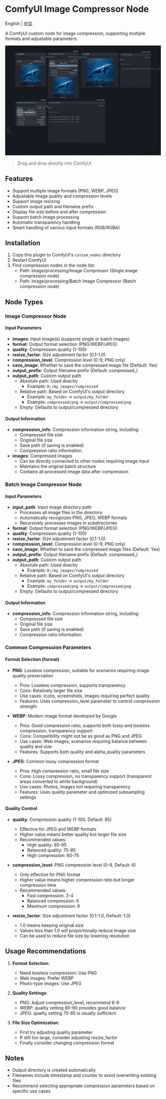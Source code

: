 # ComfyUI Image Compressor Node

English | [中文](README.md)

A ComfyUI custom node for image compression, supporting multiple formats and adjustable parameters.

![image](workflow.png)

> Drag and drop directly into ComfyUI

## Features

- Support multiple image formats (PNG, WEBP, JPEG)
- Adjustable image quality and compression levels
- Support image resizing
- Custom output path and filename prefix
- Display file size before and after compression
- Support batch image processing
- Automatic transparency handling
- Smart handling of various input formats (RGB/RGBA)

## Installation

1. Copy this plugin to ComfyUI's `custom_nodes` directory
2. Restart ComfyUI
3. Find compression nodes in the node list:
   - Path: image/processing/Image Compressor (Single image compression node)
   - Path: image/processing/Batch Image Compressor (Batch compression node)

## Node Types

### Image Compressor Node

#### Input Parameters
- **images**: Input image(s) (supports single or batch images)
- **format**: Output format selection (PNG/WEBP/JPEG)
- **quality**: Compression quality (1-100)
- **resize_factor**: Size adjustment factor (0.1-1.0)
- **compression_level**: Compression level (0-9, PNG only)
- **save_image**: Whether to save the compressed image file (Default: Yes)
- **output_prefix**: Output filename prefix (Default: compressed_)
- **output_path**: Custom output path
  - Absolute path: Used directly
    - Example: `D:/my_images/compressed`
  - Relative path: Based on ComfyUI's output directory
    - Example: `my_folder` → `output/my_folder`
    - Example: `compressed/png` → `output/compressed/png`
  - Empty: Defaults to output/compressed directory

#### Output Information
- **compression_info**: Compression information string, including:
  - Compressed file size
  - Original file size
  - Save path (if saving is enabled)
  - Compression ratio information
- **images**: Compressed images
  - Can be directly connected to other nodes requiring image input
  - Maintains the original batch structure
  - Contains all processed image data after compression

### Batch Image Compressor Node

#### Input Parameters
- **input_path**: Input image directory path
  - Processes all image files in the directory
  - Automatically recognizes PNG, JPEG, WEBP formats
  - Recursively processes images in subdirectories
- **format**: Output format selection (PNG/WEBP/JPEG)
- **quality**: Compression quality (1-100)
- **resize_factor**: Size adjustment factor (0.1-1.0)
- **compression_level**: Compression level (0-9, PNG only)
- **save_image**: Whether to save the compressed image files (Default: Yes)
- **output_prefix**: Output filename prefix (Default: compressed_)
- **output_path**: Custom output path
  - Absolute path: Used directly
    - Example: `D:/my_images/compressed`
  - Relative path: Based on ComfyUI's output directory
    - Example: `my_folder` → `output/my_folder`
    - Example: `compressed/png` → `output/compressed/png`
  - Empty: Defaults to output/compressed directory

#### Output Information
- **compression_info**: Compression information string, including:
  - Compressed file size
  - Original file size
  - Save path (if saving is enabled)
  - Compression ratio information

### Common Compression Parameters

#### Format Selection (format)
- **PNG**: Lossless compression, suitable for scenarios requiring image quality preservation
  - Pros: Lossless compression, supports transparency
  - Cons: Relatively larger file size
  - Use cases: Icons, screenshots, images requiring perfect quality
  - Features: Uses compression_level parameter to control compression strength

- **WEBP**: Modern image format developed by Google
  - Pros: Good compression ratio, supports both lossy and lossless compression, transparency support
  - Cons: Compatibility might not be as good as PNG and JPEG
  - Use cases: Web images, scenarios requiring balance between quality and size
  - Features: Supports both quality and alpha_quality parameters

- **JPEG**: Common lossy compression format
  - Pros: High compression ratio, small file size
  - Cons: Lossy compression, no transparency support (transparent areas converted to white background)
  - Use cases: Photos, images not requiring transparency
  - Features: Uses quality parameter and optimized subsampling settings

#### Quality Control
- **quality**: Compression quality (1-100, Default: 85)
  - Effective for JPEG and WEBP formats
  - Higher value means better quality but larger file size
  - Recommended values:
    - High quality: 85-95
    - Balanced quality: 75-85
    - High compression: 60-75

- **compression_level**: PNG compression level (0-9, Default: 6)
  - Only effective for PNG format
  - Higher value means higher compression ratio but longer compression time
  - Recommended values:
    - Fast compression: 3-4
    - Balanced compression: 6
    - Maximum compression: 9

- **resize_factor**: Size adjustment factor (0.1-1.0, Default: 1.0)
  - 1.0 means keeping original size
  - Values less than 1.0 will proportionally reduce image size
  - Can be used to reduce file size by lowering resolution

## Usage Recommendations

1. **Format Selection**:
   - Need lossless compression: Use PNG
   - Web images: Prefer WEBP
   - Photo-type images: Use JPEG

2. **Quality Settings**:
   - PNG: Adjust compression_level, recommend 6-9
   - WEBP: quality setting 80-90 provides good balance
   - JPEG: quality setting 75-85 is usually sufficient

3. **File Size Optimization**:
   - First try adjusting quality parameter
   - If still too large, consider adjusting resize_factor
   - Finally consider changing compression format

## Notes

- Output directory is created automatically
- Filenames include timestamp and counter to avoid overwriting existing files
- Recommend selecting appropriate compression parameters based on specific use cases